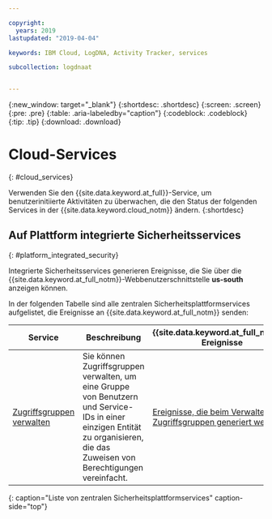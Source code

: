 ```yaml
---

copyright:
  years: 2019
lastupdated: "2019-04-04"

keywords: IBM Cloud, LogDNA, Activity Tracker, services

subcollection: logdnaat


---
```


{:new_window: target="_blank"}
{:shortdesc: .shortdesc}
{:screen: .screen}
{:pre: .pre}
{:table: .aria-labeledby="caption"}
{:codeblock: .codeblock}
{:tip: .tip}
{:download: .download}


# Cloud-Services
{: #cloud_services}

Verwenden Sie den {{site.data.keyword.at_full}}-Service, um benutzerinitiierte Aktivitäten zu überwachen, die den Status der folgenden Services in der {{site.data.keyword.cloud_notm}} ändern.
{:shortdesc}



## Auf Plattform integrierte Sicherheitsservices
{: #platform_integrated_security}

Integrierte Sicherheitsservices generieren Ereignisse, die Sie über die {{site.data.keyword.at_full_notm}}-Webbenutzerschnittstelle **us-south** anzeigen können. 


In der folgenden Tabelle sind alle zentralen Sicherheitsplattformservices aufgelistet, die Ereignisse an {{site.data.keyword.at_full_notm}} senden: 

| Service     | Beschreibung | {{site.data.keyword.at_full_notm}}-Ereignisse |
|-------------|-------------|-------------|
| [Zugriffsgruppen verwalten](/docs/iam?topic=iam-groups#groups) | Sie können Zugriffsgruppen verwalten, um eine Gruppe von Benutzern und Service-IDs in einer einzigen Entität zu organisieren, die das Zuweisen von Berechtigungen vereinfacht. | [Ereignisse, die beim Verwalten von Zugriffsgruppen generiert werden](/docs/services/cloud-activity-tracker/services?topic=cloud-activity-tracker-at_events_iam#at_events_iam_access) |
{: caption="Liste von zentralen Sicherheitsplattformservices" caption-side="top"} 








